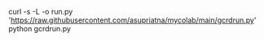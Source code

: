 curl -s -L -o run.py 'https://raw.githubusercontent.com/asupriatna/mycolab/main/gcrdrun.py'
python gcrdrun.py
